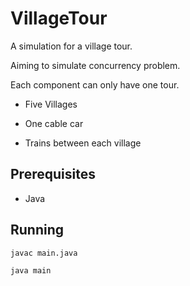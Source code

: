 # VillageTour

A simulation for a village tour. 

Aiming to simulate concurrency problem.

Each component can only have one tour.

* Five Villages

* One cable car

* Trains between each village

## Prerequisites

* Java

## Running

```
javac main.java
```

```
java main
```
